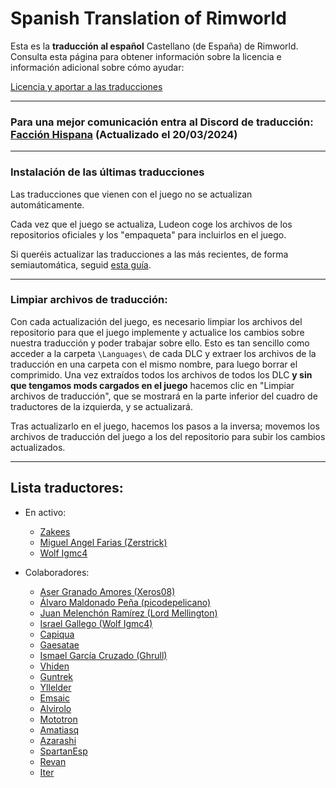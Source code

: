 # Spanish Translation of Rimworld
Esta es la **traducción al español** Castellano (de España) de Rimworld.
Consulta esta página para obtener información sobre la licencia e información adicional sobre cómo ayudar:

[Licencia y aportar a las traducciones](http://ludeon.com/forums/index.php?topic=2933.0)


---
### Para una mejor comunicación entra al Discord de traducción: [Facción Hispana](https://discord.gg/EjK52KM) (Actualizado el 20/03/2024) 

---
### Instalación de las últimas traducciones
Las traducciones que vienen con el juego no se actualizan automáticamente.

Cada vez que el juego se actualiza, Ludeon coge los archivos de los repositorios oficiales y los "empaqueta" para incluirlos en el juego.

Si queréis actualizar las traducciones a las más recientes, de forma semiautomática, seguid [esta guía](Instalar/InstallGuide.md).

---
### Limpiar **archivos de traducción**:
Con cada actualización del juego, es necesario limpiar los archivos del repositorio para que el juego implemente y actualice los cambios sobre nuestra traducción y poder trabajar sobre ello. 
Esto es tan sencillo como acceder a la carpeta `\Languages\` de cada DLC y extraer los archivos de la traducción en una carpeta con el mismo nombre, para luego borrar el comprimido. Una vez extraídos todos los archivos de todos los DLC **y sin que tengamos mods cargados en el juego** hacemos clic en "Limpiar archivos de traducción", que se mostrará en la parte inferior del cuadro de traductores de la izquierda, y se actualizará.

Tras actualizarlo en el juego, hacemos los pasos a la inversa; movemos los archivos de traducción del juego a los del repositorio para subir los cambios actualizados.

---
## Lista  traductores:
* En activo:
	* [Zakees](https://github.com/Zakees)
	* [Miguel Angel Farias (Zerstrick)](https://github.com/Zerstrick)
  	* [Wolf Igmc4](https://github.com/Wolf-Igmc4)
	

* Colaboradores:
  	* [Aser Granado Amores (Xeros08)](https://github.com/Xeros08)
	* [Álvaro Maldonado Peña (picodepelicano)](https://github.com/picodepelicano)
	* [Juan Melenchón Ramírez (Lord Mellington)](https://github.com/LordMellington)
	* [Israel Gallego (Wolf Igmc4)](https://github.com/Wolf-Igmc4)
	* [Capiqua](https://github.com/capiqua)
	* [Gaesatae](https://github.com/Gaesatae) 
	* [Ismael García Cruzado (Ghrull)](https://github.com/Ghrull)
	* [Vhiden](https://github.com/Vhiden)
	* [Guntrek](https://github.com/Guntrek)
	* [Yllelder](https://github.com/Yllelder)
	* [Emsaic](https://github.com/Emsaic)
	* [Alvirolo](https://github.com/Alvirolo)
	* [Mototron](https://github.com/Mototron)
	* [Amatiasq](https://github.com/amatiasq)
	* [Azarashi](https://github.com/AzarashiEsp)
  	* [SpartanEsp](https://github.com/SpartanEsp)
	* [Revan](https://github.com/revanfischer)
	* [Iter](https://github.com/1ter)
